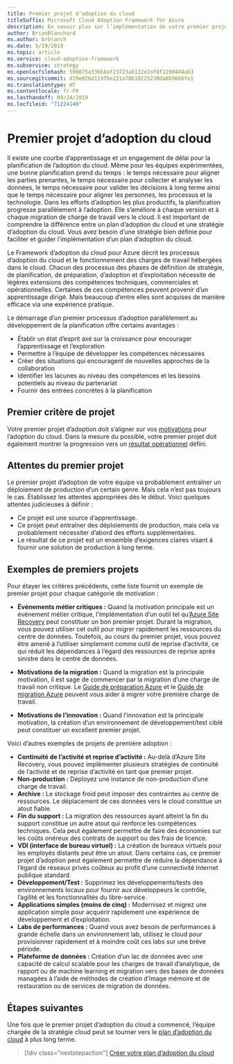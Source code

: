 ```yaml
---
title: Premier projet d’adoption du cloud
titleSuffix: Microsoft Cloud Adoption Framework for Azure
description: En savoir plus sur l’implémentation de votre premier projet d’adoption du cloud.
author: BrianBlanchard
ms.author: brblanch
ms.date: 5/19/2019
ms.topic: article
ms.service: cloud-adoption-framework
ms.subservice: strategy
ms.openlocfilehash: 590875a336b8af23723ab122e2af8f2290404ab3
ms.sourcegitcommit: d19e026d119fbe221a78b10225230da8b9666fe1
ms.translationtype: HT
ms.contentlocale: fr-FR
ms.lasthandoff: 09/24/2019
ms.locfileid: "71224140"
---
```

<!-- markdownlint-disable MD026 -->

# <a name="first-cloud-adoption-project"></a>Premier projet d’adoption du cloud

Il existe une courbe d’apprentissage et un engagement de délai pour la planification de l’adoption du cloud. Même pour les équipes expérimentées, une bonne planification prend du temps : le temps nécessaire pour aligner les parties prenantes, le temps nécessaire pour collecter et analyser les données, le temps nécessaire pour valider les décisions à long terme ainsi que le temps nécessaire pour aligner les personnes, les processus et la technologie. Dans les efforts d’adoption les plus productifs, la planification progresse parallèlement à l’adoption. Elle s’améliore à chaque version et à chaque migration de charge de travail vers le cloud. Il est important de comprendre la différence entre un plan d’adoption du cloud et une stratégie d’adoption du cloud. Vous avez besoin d’une stratégie bien définie pour faciliter et guider l’implémentation d’un plan d’adoption du cloud.

Le Framework d’adoption du cloud pour Azure décrit les processus d’adoption du cloud et le fonctionnement des charges de travail hébergées dans le cloud. Chacun des processus des phases de définition de stratégie, de planification, de préparation, d’adoption et d’exploitation nécessite de légères extensions des compétences techniques, commerciales et opérationnelles. Certaines de ces compétences peuvent provenir d’un apprentissage dirigé. Mais beaucoup d’entre elles sont acquises de manière efficace via une expérience pratique.

Le démarrage d’un premier processus d’adoption parallèlement au développement de la planification offre certains avantages :

- Établir un état d’esprit axé sur la croissance pour encourager l’apprentissage et l’exploration
- Permettre à l’équipe de développer les compétences nécessaires
- Créer des situations qui encouragent de nouvelles approches de la collaboration
- Identifier les lacunes au niveau des compétences et les besoins potentiels au niveau du partenariat
- Fournir des entrées concrètes à la planification

## <a name="first-project-criteria"></a>Premier critère de projet

Votre premier projet d’adoption doit s’aligner sur vos [motivations](./motivations.md) pour l’adoption du cloud. Dans la mesure du possible, votre premier projet doit également montrer la progression vers un [résultat opérationnel](./business-outcomes/business-outcome-template.md) défini.

## <a name="first-project-expectations"></a>Attentes du premier projet

Le premier projet d’adoption de votre équipe va probablement entraîner un déploiement de production d’un certain genre. Mais cela n’est pas toujours le cas. Établissez les attentes appropriées dès le début. Voici quelques attentes judicieuses à définir :

- Ce projet est une source d’apprentissage.
- Ce projet peut entraîner des déploiements de production, mais cela va probablement nécessiter d’abord des efforts supplémentaires.
- Le résultat de ce projet est un ensemble d’exigences claires visant à fournir une solution de production à long terme.

## <a name="first-project-examples"></a>Exemples de premiers projets

Pour étayer les critères précédents, cette liste fournit un exemple de premier projet pour chaque catégorie de motivation :

- **Événements métier critiques :** Quand la motivation principale est un événement métier critique, l’implémentation d’un outil tel qu’[Azure Site Recovery](../migrate/azure-migration-guide/migrate.md?tabs=Tools#azure-site-recovery) peut constituer un bon premier projet. Durant la migration, vous pouvez utiliser cet outil pour migrer rapidement les ressources du centre de données. Toutefois, au cours du premier projet, vous pouvez être amené à l’utiliser simplement comme outil de reprise d’activité, ce qui réduit les dépendances à l’égard des ressources de reprise après sinistre dans le centre de données.

- **Motivations de la migration :** Quand la migration est la principale motivation, il est sage de commencer par la migration d’une charge de travail non critique. Le [Guide de préparation Azure](../ready/azure-readiness-guide/index.md) et le [Guide de migration Azure](../migrate/azure-migration-guide/index.md) peuvent vous aider à migrer votre première charge de travail.

- **Motivations de l’innovation :** Quand l’innovation est la principale motivation, la création d’un environnement de développement/test ciblé peut constituer un excellent premier projet.

Voici d’autres exemples de projets de première adoption :

- **Continuité de l’activité et reprise d’activité :** Au-delà d’Azure Site Recovery, vous pouvez implémenter plusieurs stratégies de continuité de l’activité et de reprise d’activité en tant que premier projet.
- **Non-production :** Déployez une instance de non-production d’une charge de travail.
- **Archive :** Le stockage froid peut imposer des contraintes au centre de ressources. Le déplacement de ces données vers le cloud constitue un atout fiable.
- **Fin du support :** La migration des ressources ayant atteint la fin du support constitue un autre atout qui renforce les compétences techniques. Cela peut également permettre de faire des économies sur les coûts onéreux des contrats de support ou des frais de licence.
- **VDI (interface de bureau virtuel) :** La création de bureaux virtuels pour les employés distants peut être un atout. Dans certains cas, ce premier projet d’adoption peut également permettre de réduire la dépendance à l’égard de réseaux privés coûteux au profit d’une connectivité Internet publique standard.
- **Développement/Test :** Supprimez les développements/tests des environnements locaux pour fournir aux développeurs le contrôle, l’agilité et les fonctionnalités du libre-service.
- **Applications simples (moins de cinq) :** Modernisez et migrez une application simple pour acquérir rapidement une expérience de développement et d’exploitation.
- **Labs de performances :** Quand vous avez besoin de performances à grande échelle dans un environnement lab, utilisez le cloud pour provisionner rapidement et à moindre coût ces labs sur une brève période.
- **Plateforme de données :** Création d’un lac de données avec une capacité de calcul scalable pour les charges de travail d’analytique, de rapport ou de machine learning et migration vers des bases de données managées à l’aide de méthodes de création d’image mémoire et de restauration ou de services de migration de données.

## <a name="next-steps"></a>Étapes suivantes

Une fois que le premier projet d’adoption du cloud a commencé, l’équipe chargée de la stratégie cloud peut se tourner vers le [plan d’adoption du cloud](../plan/index.md) à plus long terme.

> [!div class="nextstepaction"]
> [Créer votre plan d’adoption du cloud](../plan/index.md)
